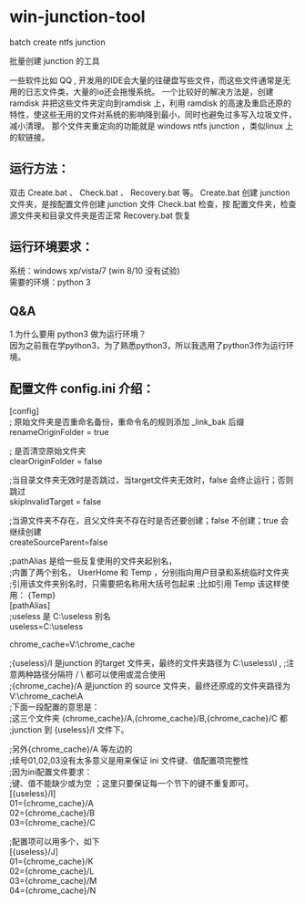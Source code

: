 # win-junction-tool
batch create ntfs junction

批量创建 junction 的工具

一些软件比如 QQ , 开发用的IDE会大量的往硬盘写些文件，而这些文件通常是无用的日志文件类，大量的io还会拖慢系统。 一个比较好的解决方法是，创建 ramdisk 并把这些文件夹定向到ramdisk 上，利用 ramdisk 的高速及重启还原的特性，使这些无用的文件对系统的影响降到最小，同时也避免过多写入垃圾文件，减小清理。 那个文件夹重定向的功能就是 windows ntfs junction ，类似linux 上的软链接。

## 运行方法：
双击 Create.bat 、 Check.bat 、 Recovery.bat 等。
Create.bat 创建 junction 文件夹，是按配置文件创建 junction 文件 
Check.bat  检查，按 配置文件夹，检查源文件夹和目录文件夹是否正常
Recovery.bat  恢复

## 运行环境要求：
系统：windows xp/vista/7 (win 8/10 没有试验) <br/>
需要的环境：python 3<br/>

## Q&A <br/>
1.为什么要用 python3 做为运行环境？ <br/>
因为之前我在学python3，为了熟悉python3，所以我选用了python3作为运行环境。<br/>


## 配置文件 config.ini 介绍：<br/>

[config] <br/>
; 原始文件夹是否重命名备份，重命令名的规则添加 _link_bak 后缀 <br/>
renameOriginFolder = true<br/>

; 是否清空原始文件夹 <br/>
clearOriginFolder = false<br/>

;当目录文件夹无效时是否跳过，当target文件夹无效时，false 会终止运行；否则跳过 <br/>
skipInvalidTarget = false<br/>

;当源文件夹不存在，且父文件夹不存在时是否还要创建；false 不创建；true 会继续创建 <br/>
createSourceParent=false<br/>

;pathAlias 是给一些反复使用的文件夹起别名，<br/>
;内置了两个别名， UserHome 和 Temp ，分别指向用户目录和系统临时文件夹<br/>
;引用该文件夹别名时，只需要把名称用大括号包起来
;比如引用 Temp 该这样使用： {Temp} <br/>
[pathAlias] <br/>
;useless 是 C:\useless 别名 <br/>
useless=C:\useless<br/>

chrome_cache=V:\chrome_cache<br/>

;{useless}/I 是junction 的target 文件夹，最终的文件夹路径为 C:\useless\I ,
;注意两种路径分隔符 / \ 都可以使用或混合使用 <br/>
;{chrome_cache}/A 是junction 的 source 文件夹，最终还原成的文件夹路径为 V:\chrome_cache\A<br/>
;下面一段配置的意思是：<br/>
;这三个文件夹 {chrome_cache}/A,{chrome_cache}/B,{chrome_cache}/C 都 <br/>
;junction 到 {useless}/I 文件下。 

;另外{chrome_cache}/A 等左边的 <br/>
;续号01,02,03没有太多意义是用来保证 ini 文件键、值配置项完整性<br/>
;因为ini配置文件要求： <br/>
;键、值不能缺少或为空 ；这里只要保证每一个节下的键不重复即可。 <br/>
[{useless}/I] <br/>
01={chrome_cache}/A<br/> 
02={chrome_cache}/B <br/>
03={chrome_cache}/C<br/>

;配置项可以用多个，如下 <br/>
[{useless}/J] <br/>
01={chrome_cache}/K<br/> 
02={chrome_cache}/L <br/>
03={chrome_cache}/M <br/>
04={chrome_cache}/N<br/>